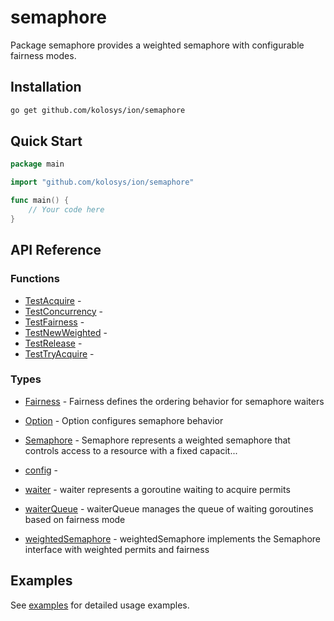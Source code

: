 # semaphore

Package semaphore provides a weighted semaphore with configurable fairness modes.


## Installation

```bash
go get github.com/kolosys/ion/semaphore
```

## Quick Start

```go
package main

import "github.com/kolosys/ion/semaphore"

func main() {
    // Your code here
}
```

## API Reference
### Functions
- [TestAcquire](api-reference.md#testacquire) - 
- [TestConcurrency](api-reference.md#testconcurrency) - 
- [TestFairness](api-reference.md#testfairness) - 
- [TestNewWeighted](api-reference.md#testnewweighted) - 
- [TestRelease](api-reference.md#testrelease) - 
- [TestTryAcquire](api-reference.md#testtryacquire) - 
### Types
- [Fairness](api-reference.md#fairness) - Fairness defines the ordering behavior for semaphore waiters

- [Option](api-reference.md#option) - Option configures semaphore behavior

- [Semaphore](api-reference.md#semaphore) - Semaphore represents a weighted semaphore that controls access to a resource
with a fixed capacit...
- [config](api-reference.md#config) - 
- [waiter](api-reference.md#waiter) - waiter represents a goroutine waiting to acquire permits

- [waiterQueue](api-reference.md#waiterqueue) - waiterQueue manages the queue of waiting goroutines based on fairness mode

- [weightedSemaphore](api-reference.md#weightedsemaphore) - weightedSemaphore implements the Semaphore interface with weighted permits and fairness


## Examples

See [examples](examples.md) for detailed usage examples.
